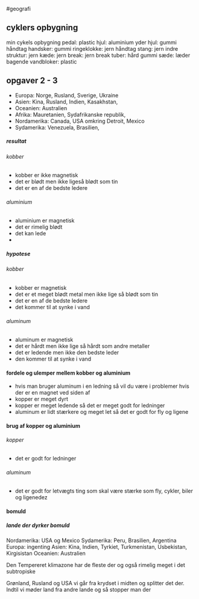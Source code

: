 #geografi 
## cyklers opbygning
min cykels opbygning
pedal: plastic
hjul: aluminium
yder hjul: gummi
håndtag handsker: gummi
ringeklokke: jern
håndtag stang: jern
indre struktur: jern
kæde: jern
break: jern
break tuber: hård gummi
sæde: læder
bagende vandbloker: plastic



## opgaver 2 - 3
- Europa: Norge, Rusland, Sverige, Ukraine
- Asien: Kina, Rusland, Indien, Kasakhstan, 
- Oceanien: Australien
- Afrika: Mauretanien, Sydafrikanske republik,  
- Nordamerika: Canada, USA omkring Detroit, Mexico
- Sydamerika: Venezuela, Brasilien, 
##### resultat
###### kobber
- kobber er ikke magnetisk
- det er blødt men ikke ligeså blødt som tin
- det er en af de  bedste ledere

###### aluminium
- aluminium er magnetisk
- det er rimelig blødt
- det kan lede
- 
##### hypotese
###### kobber
- kobber er magnetisk
- det er et meget blødt metal men ikke lige så blødt som tin
- det er en af de bedste ledere
- det kommer til at synke i vand
###### aluminum
- aluminum er magnetisk
- det er hårdt men ikke lige så hårdt som andre metaller
- det er ledende men ikke den bedste leder 
- den kommer til at synke i vand

#### fordele og ulemper mellem kobber og aluminium 
- hvis man bruger aluminum i en ledning så vil du være i problemer hvis der er en magnet ved siden af
- kopper er meget dyrt
- kopper er meget ledende så det er meget godt for ledninger
- aluminum er lidt stærkere og meget let så det er godt for fly og ligene 


#### brug af kopper og aluminium
###### kopper
- det er godt for ledninger
###### aluminum
 - det er godt for letvægts ting som skal være stærke som fly, cykler, biler og ligenedez


#### bomuld
##### lande der dyrker bomuld
Nordamerika: USA og Mexico
Sydamerika: Peru, Brasilien, Argentina
Europa: ingenting
Asien: Kina, Indien, Tyrkiet, Turkmenistan, Usbekistan, Kirgisistan
Oceanien: Australien

Den Tempereret klimazone har de fleste der og også rimelig meget i det subtropiske

Grønland, Rusland og USA vi går fra krydset i midten og splitter det der. Indtil vi møder land fra andre lande og så stopper man der